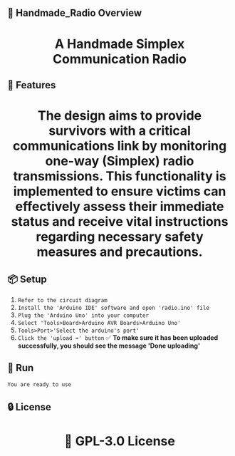 <!-- Proje-Resmi -->

## 👀 Handmade_Radio Overview  
<h1 align="center">A Handmade Simplex Communication Radio</h1>  


## 🚀 Features  
<h1 align="center">The design aims to provide survivors with a critical communications link by monitoring one-way (Simplex) radio transmissions. This functionality is implemented to ensure victims can effectively assess their immediate status and receive vital instructions regarding necessary safety measures and precautions.</h1>  


## 📦 Setup 
1. `Refer to the circuit diagram`
2. `Install the 'Arduino IDE' software and open 'radio.ino' file`
3. `Plug the 'Arduino Uno' into your computer`
4. `Select 'Tools>Board>Arduino AVR Boards>Arduino Uno'`
5. `Tools>Port>'Select the arduino's port'`
6. `Click the 'upload ➡️' button`
✅ **To make sure it has been uploaded successfully, you should see the message 'Done uploading'**  


## 🎉 Run  
`You are ready to use`


## 🔒 License  
<h1 align="center">📜 GPL-3.0 License</h1>  
